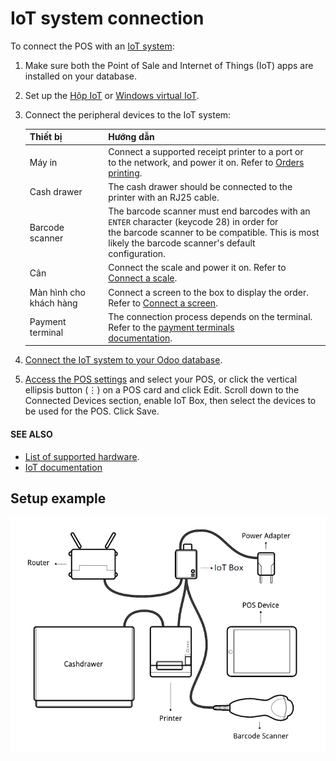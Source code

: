 # IoT system connection

To connect the POS with an [IoT system](../../../general/iot/):

1. Make sure both the Point of Sale and Internet of Things (IoT) apps are installed on your
   database.
2. Set up the [Hộp IoT](../../../general/iot/iot_box.md) or
   [Windows virtual IoT](../../../general/iot/windows_iot.md).
3. Connect the peripheral devices to the IoT system:

   | Thiết bị                | Hướng dẫn                                                                                                                                                                                                |
   |-------------------------|----------------------------------------------------------------------------------------------------------------------------------------------------------------------------------------------------------|
   | Máy in                  | Connect a supported receipt printer to a  port or<br/>to the network, and power it on. Refer to [Orders printing](../restaurant/kitchen_printing.md).                                                    |
   | Cash drawer             | The cash drawer should be connected to the printer with an RJ25 cable.                                                                                                                                   |
   | Barcode scanner         | The barcode scanner must end barcodes with an `ENTER` character (keycode 28) in order for<br/>the barcode scanner to be compatible. This is most likely the barcode scanner's default<br/>configuration. |
   | Cân                     | Connect the scale and power it on. Refer to [Connect a scale](../../../general/iot/devices/scale.md).                                                                                                    |
   | Màn hình cho khách hàng | Connect a screen to the  box to display the  order. Refer to [Connect a screen](../../../general/iot/devices/screen.md).                                                                                 |
   | Payment terminal        | The connection process depends on the terminal. Refer to the [payment terminals<br/>documentation](../payment_methods/).                                                                                 |
4. [Connect the IoT system to your Odoo database](../../../general/iot/connect.md).
5. [Access the POS settings](./#configuration-settings) and select your POS, or click the
   vertical ellipsis button (⋮) on a POS card and click Edit. Scroll down
   to the Connected Devices section, enable IoT Box, then select the devices
   to be used for the POS. Click Save.

#### SEE ALSO
- [List of supported hardware](https://www.odoo.com/page/point-of-sale-hardware).
- [IoT documentation](../../../general/iot/)

<a id="pos-pos-iot-connect-schema"></a>

## Setup example

![A suggested configuration for a point of sale system.](../../../../.gitbook/assets/pos-connections.png)
